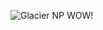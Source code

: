 ![Glacier NP WOW!](https://www.tripsavvy.com/thmb/Eae74rkMrw70XBCdp9F0M2ukQVA=/950x0/filters:no_upscale():max_bytes(150000):strip_icc():format(webp)/GlacierNationalParkMontana-FengWeiPhotography-Getty-5711489a3df78c3fa2b5d2a2.jpg)
